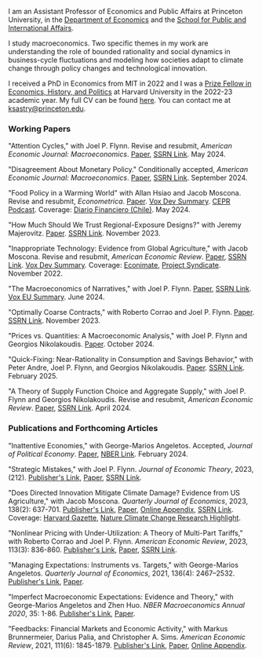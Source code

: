 ﻿---
layout: default
---

I am an Assistant Professor of Economics and Public Affairs at Princeton University, in the [Department of Economics](https://economics.princeton.edu/) and the [School for Public and International Affairs](https://spia.princeton.edu/).

I study macroeconomics. Two specific themes in my work are understanding the role of bounded rationality and social dynamics in business-cycle fluctuations and modeling how societies adapt to climate change through policy changes and technological innovation.

I received a PhD in Economics from MIT in 2022 and I was a [Prize Fellow in Economics, History, and Politics](https://histecon.fas.harvard.edu/ehppf/index.html) at Harvard University in the 2022-23 academic year. My full CV can be found [here](files/kas_cv.pdf). You can contact me at ksastry@princeton.edu.

### Working Papers

"Attention Cycles," with Joel P. Flynn. Revise and resubmit, _American Economic Journal: Macroeconomics_.
[Paper](files/AC.pdf),
[SSRN Link](https://papers.ssrn.com/sol3/papers.cfm?abstract_id=3592107).
May 2024.

"Disagreement About Monetary Policy." Conditionally accepted, _American Economic Journal: Macroeconomics_.
[Paper](files/sastry_DAMP_sep2024.pdf),
[SSRN Link](https://papers.ssrn.com/sol3/papers.cfm?abstract_id=3421723).
September 2024.

"Food Policy in a Warming World" with Allan Hsiao and Jacob Moscona. Revise and resubmit, _Econometrica_.
[Paper](files/HMS_foodpolicy.pdf).
[Vox Dev Summary](https://voxdev.org/topic/energy-environment/food-policy-warming-world).
[CEPR Podcast](https://cepr.org/multimedia/food-policy-warming-world).
Coverage: [Diario Financiero (Chile)](https://www.df.cl/economia-y-politica/actualidad/efecto-boomerang-gobiernos-elevan-dano-economico-al-tratar-de-contener).
May 2024.

"How Much Should We Trust Regional-Exposure Designs?" with Jeremy Majerovitz.
[Paper](files/Regional_Exposure_Nov2023.pdf).
[SSRN Link](https://papers.ssrn.com/sol3/papers.cfm?abstract_id=4433676).
November 2023.

"Inappropriate Technology: Evidence from Global Agriculture," with Jacob Moscona. Revise and resubmit, _American Economic Review_.
[Paper](files/IT_15nov2022.pdf),
[SSRN Link](https://papers.ssrn.com/sol3/papers.cfm?abstract_id=3886019).
[Vox Dev Summary](https://voxdev.org/topic/technology-innovation/inappropriate-technology-evidence-global-agriculture).
Coverage:
[Econimate](https://www.youtube.com/watch?v=2MZqeRcecwQ),
[Project Syndicate](https://www.project-syndicate.org/commentary/when-ideas-and-technologies-cause-more-harm-than-good-by-dani-rodrik-2023-02).
November 2022.

"The Macroeconomics of Narratives," with Joel P. Flynn.
[Paper](files/Narratives_June2024.pdf),
[SSRN Link](https://papers.ssrn.com/sol3/papers.cfm?abstract_id=4140751).
[Vox EU Summary](https://cepr.org/voxeu/columns/macroeconomics-narratives).
June 2024.

"Optimally Coarse Contracts," with Roberto Corrao and Joel P. Flynn.
[Paper](files/OCC_Nov_23.pdf).
[SSRN Link](https://papers.ssrn.com/sol3/papers.cfm?abstract_id=4621318).
November 2023.


"Prices vs. Quantities: A Macroeconomic Analysis," with Joel P. Flynn and Georgios Nikolakoudis.
[Paper](files/PvQ_web.pdf).
October 2024.

"Quick-Fixing: Near-Rationality in Consumption and Savings Behavior," with Peter Andre, Joel P. Flynn, and Georgios Nikolakoudis.
[Paper](files/quickfix.pdf).
[SSRN Link](https://papers.ssrn.com/sol3/papers.cfm?abstract_id=4999497).
February 2025.


"A Theory of Supply Function Choice and Aggregate Supply," with Joel P. Flynn and Georgios Nikolakoudis. Revise and resubmit, _American Economic Review_.
[Paper](files/Supply_web_apr24.pdf),
[SSRN Link](https://papers.ssrn.com/sol3/papers.cfm?abstract_id=4490683).
April 2024.

### Publications and Forthcoming Articles

"Inattentive Economies," with George-Marios Angeletos. Accepted, _Journal of Political Economy_.
[Paper](files/ie_feb2024.pdf),
[NBER Link](https://www.nber.org/papers/w26413).
February 2024.

"Strategic Mistakes," with Joel P. Flynn.  _Journal of Economic Theory_, 2023, (212).
[Publisher's Link](https://www.sciencedirect.com/science/article/pii/S002205312300100X),
[Paper](files/SMJune23.pdf), [SSRN Link](https://papers.ssrn.com/sol3/papers.cfm?abstract_id=3663481).

"Does Directed Innovation Mitigate Climate Damage? Evidence from US Agriculture," with Jacob Moscona. _Quarterly Journal of Economics_, 2023, 138(2): 637-701.
[Publisher's Link](https://academic.oup.com/qje/article/138/2/637/6760169),
[Paper](files/MosconaSastry_Main.pdf),
[Online Appendix](files/MosconaSastry_Appendix.pdf),
[SSRN Link](https://papers.ssrn.com/sol3/papers.cfm?abstract_id=3744951).
Coverage:
[Harvard Gazette](https://news.harvard.edu/gazette/story/2022/11/can-tech-save-us-from-worst-of-climate-change-effects-doesnt-look-good/),
[Nature Climate Change Research Highlight](https://www.nature.com/articles/s41558-022-01552-w).

"Nonlinear Pricing with Under-Utilization: A Theory of Multi-Part Tariffs," with Roberto Corrao and Joel P. Flynn.  _American Economic Review_, 2023, 113(3): 836-860.
[Publisher's Link](https://www.aeaweb.org/articles?id=10.1257/aer.20220199),
[Paper](files/NLPU_Nov2022.pdf),
[SSRN Link](https://papers.ssrn.com/sol3/papers.cfm?abstract_id=3817175).

"Managing Expectations: Instruments vs. Targets," with George-Marios Angeletos. _Quarterly Journal of Economics_, 2021, 136(4): 2467–2532.
[Publisher's Link](https://academic.oup.com/qje/article/136/4/2467/6039349),
[Paper](files/pc_sep20.pdf).

"Imperfect Macroeconomic Expectations: Evidence and Theory," with George-Marios Angeletos and Zhen Huo. _NBER Macroeconomics Annual 2020_, 35: 1-86.
[Publisher's Link](https://www.journals.uchicago.edu/doi/full/10.1086/712313),
[Paper](files/ime.pdf).

"Feedbacks: Financial Markets and Economic Activity," with Markus Brunnermeier, Darius Palia, and Christopher A. Sims. _American Economic Review_, 2021, 111(6): 1845-1879.
[Publisher's Link](https://www.aeaweb.org/articles?id=10.1257/aer.20180733),
[Paper](files/bpss_paper.pdf),
[Online Appendix](files/bpss_app.pdf).

